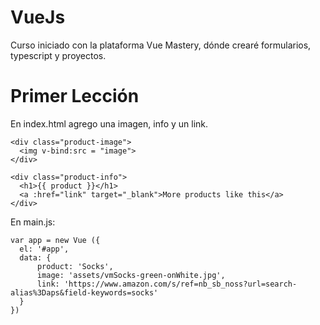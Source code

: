 # VueJs
Curso iniciado con la plataforma Vue Mastery, dónde crearé formularios, typescript y proyectos.

# Primer Lección
En index.html agrego una imagen, info y un link.

```
<div class="product-image">
  <img v-bind:src = "image">  
</div>

<div class="product-info">
  <h1>{{ product }}</h1>
  <a :href="link" target="_blank">More products like this</a>
</div>
```

<p>En main.js:</p>

```
var app = new Vue ({
  el: '#app',
  data: {
      product: 'Socks',
      image: 'assets/vmSocks-green-onWhite.jpg',
      link: 'https://www.amazon.com/s/ref=nb_sb_noss?url=search-alias%3Daps&field-keywords=socks'
  }
})
```
